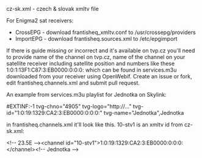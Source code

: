 cz-sk.xml - czech & slovak xmltv file

For Enigma2 sat receivers:
- CrossEPG - download frantisheq_xmltv.conf to /usr/crossepg/providers
- ImportEPG - download frantisheq.sources.xml to /etc/epgimport


If there is guide missing or incorrect and it's available on tvp.cz you'll need to provide name of the channel on tvp.cz, name of the channel on your satellite receiver including satellite position and numbers like these 1:0:1:13F1:C87:3:EB0000:0:0:0: which can be found in services.m3u downloaded from your receiver using OpenWebif.
Create an issue or fork, edit frantisheq.channels.xml and submit pull request.

An example from services.m3u playlist for Jednotka on Skylink:

#EXTINF:-1 tvg-chno="4905" tvg-logo="http://..." tvg-id="1:0:19:1329:CA2:3:EB0000:0:0:0:" tvg-name="Jednotka",Jednotka

in frantisheq.channels.xml it'll look like this. 10-stv1 is an xmltv id from cz-sk.xml:

\<!-- 23.5E -->\<channel id="10-stv1">1:0:19:1329:CA2:3:EB0000:0:0:0:\</channel>\<!-- Jednotka -->
